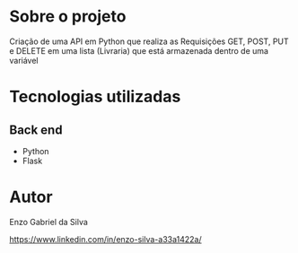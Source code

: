
# Sobre o projeto

Criação de uma API em Python que realiza as Requisições GET, POST, PUT e DELETE 
em uma lista (Livraria) que está armazenada dentro de uma variável

# Tecnologias utilizadas
## Back end
- Python
- Flask

# Autor

Enzo Gabriel da Silva

https://www.linkedin.com/in/enzo-silva-a33a1422a/
